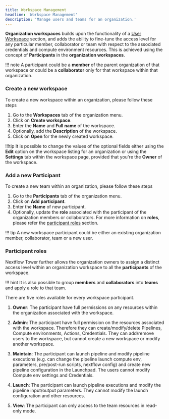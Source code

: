 ```yaml
---
title: Workspace Management  
headline: 'Workspace Management'
description: 'Manage users and teams for an organization.'
---
```


**Organization workspaces** builds upon the functionality of a [User Workspace](/getting-started/workspace/) section, and adds the ability to fine-tune the access level for any particular member, collaborator or team with respect to the associated credentials and compute environment resources. This is achieved using the concept of **Participants** in the **organization workspaces**. 

!!! note
    A participant could be a **member** of the parent organization of that workspace or could be a **collaborator** only for that workspace within that organization.

### Create a new workspace

To create a new workspace within an organization, please follow these steps

1. Go to the **Workspaces** tab of the organization menu.
2. Click on **Create workspace**.
3. Enter the **Name** and **Full name** of the workspace.
4. Optionally, add the **Description** of the workspace.
5. Click on **Open** for the newly created workspace.

!!!tip
   It is possible to change the values of the optional fields either using the **Edit** option on the workspace listing for an organization or using the **Settings** tab within the workspace page, provided that you're the **Owner** of the workspace. 
   
### Add a new Participant

To create a new team within an organization, please follow these steps

1. Go to the **Participants** tab of the organization menu.
2. Click on **Add participant**.
3. Enter the **Name** of new participant. 
4. Optionally, update the **role** associated with the participant of the organization members or collaborators. For more information on **roles**, please refer the [participant roles](#participant-roles) section.

!!! tip
    A new workspace participant could be either an existing organization member, collaborator, team or a new user.
    
### Participant roles

Nextflow Tower further allows the organization owners to assign a distinct access level within an organization workspace to all the **participants** of the workspace.

!!! hint
    It is also possible to group **members** and **collaborators** into **teams** and apply a role to that team.

There are five roles available for every workspace participant.

1. **Owner**: The participant have full permissions on any resources within the organization associated with the workspace.

2. **Admin**: The participant have full permission on the resources associated with the workspace. Therefore they can create/modify/delete Pipelines, Compute environments, Actions, Credentials. They can add/remove users to the workspace, but cannot create a new workspace or modify another workspace.

3. **Maintain**: The participant can launch pipeline and modify pipeline executions (e.g. can change the pipeline launch compute env, parameters, pre/post-run scripts, nextflow config) and create new pipeline configuration in the Launchpad. The users cannot modify Compute env settings and Credentials.

4. **Launch**: The participant can launch pipeline executions and modify the pipeline input/output parameters. They cannot modify the launch configuration and other resources.

5. **View**: The participant can only access to the team resources in read-only mode.

